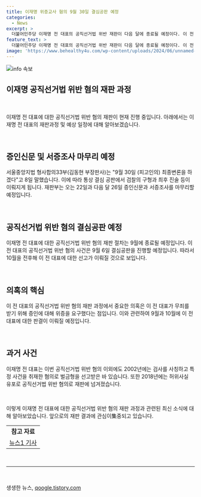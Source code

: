 ```yaml
---
title: 이재명 위증교사 혐의 9월 30일 결심공판 예정
categories:
  - News
excerpt: >
  더불어민주당 이재명 전 대표의 공직선거법 위반 재판이 다음 달에 종료될 예정이다. 이 전 대표는 김진성 씨에게 위증을 교사했다는 의혹을 받고 있으며, 이 관련한 증인신문과 서증조사는 내달 중순에 마무리될 예정이다. 이전 대표는 기존에도 공직선거법 위반으로 재판을 받은 적이 있으며, 이번 사건에서도 무죄 판결을 받기 위해 위증을 요구했다는 의혹이 제기되고 있다. 이에 대한 판결은 9월 6일에 예정되어 있으며, 미래에도 추가적인 유죄 판결 가능성이 높아보인다.
feature_text: >
  더불어민주당 이재명 전 대표의 공직선거법 위반 재판이 다음 달에 종료될 예정이다. 이 전 대표는 김진성 씨에게 위증을 교사했다는 의혹을 받고 있으며, 이 관련한 증인신문과 서증조사는 내달 중순에 마무리될 예정이다. 이전 대표는 기존에도 공직선거법 위반으로 재판을 받은 적이 있으며, 이번 사건에서도 무죄 판결을 받기 위해 위증을 요구했다는 의혹이 제기되고 있다. 이에 대한 판결은 9월 6일에 예정되어 있으며, 미래에도 추가적인 유죄 판결 가능성이 높아보인다.
image: 'https://www.behealthy4u.com/wp-content/uploads/2024/06/unnamed-file.png'
---
```


<p><img src="https://www.behealthy4u.com/wp-content/uploads/2024/06/unnamed-file.png" alt="info 속보" /></p>

<h2 data-ke-size="size26">이재명 공직선거법 위반 혐의 재판 과정</h2>

<p data-ke-size="size16">&nbsp;</p>

<p>이재명 전 대표에 대한 공직선거법 위반 혐의 재판이 현재 진행 중입니다. 아래에서는 이재명 전 대표의 재판과정 및 예상 일정에 대해 알아보겠습니다.</p>

<p data-ke-size="size16">&nbsp;</p>

<h2 data-ke-size="size26">증인신문 및 서증조사 마무리 예정</h2>

<p data-ke-size="size16">서울중앙지법 형사합의33부(김동현 부장판사)는 "9월 30일 (피고인의) 최종변론을 하겠다"고 8일 말했습니다. 이에 따라 통상 결심 공판에서 검찰의 구형과 최후 진술 등이 이뤄지게 됩니다. 재판부는 오는 22일과 다음 달 26일 증인신문과 서증조사를 마무리할 예정입니다.</p>

<p data-ke-size="size16">&nbsp;</p>

<h2 data-ke-size="size26">공직선거법 위반 혐의 결심공판 예정</h2>

<p data-ke-size="size16">이재명 전 대표에 대한 공직선거법 위반 혐의 재판 절차는 9월에 종료될 예정입니다. 이 전 대표의 공직선거법 위반 혐의 사건은 9월 6일 결심공판을 진행할 예정입니다. 따라서 10월을 전후해 이 전 대표에 대한 선고가 이뤄질 것으로 보입니다.</p>

<p data-ke-size="size16">&nbsp;</p>

<h2 data-ke-size="size26">의혹의 핵심</h2>

<p data-ke-size="size16">이 전 대표의 공직선거법 위반 혐의 재판 과정에서 중요한 의혹은 이 전 대표가 무죄를 받기 위해 증인에 대해 위증을 요구했다는 점입니다. 이와 관련하여 9월과 10월에 이 전 대표에 대한 판결이 이뤄질 예정입니다.</p>

<p data-ke-size="size16">&nbsp;</p>

<h2 data-ke-size="size26">과거 사건</h2>

<p data-ke-size="size16">이재명 전 대표는 이번 공직선거법 위반 혐의 이외에도 2002년에는 검사를 사칭하고 특정 사건을 취재한 혐의로 벌금형을 선고받은 바 있습니다. 또한 2018년에는 허위사실 유포로 공직선거법 위반 혐의로 재판에 넘겨졌습니다.</p>

<p data-ke-size="size16">&nbsp;</p>

<p>이렇게 이재명 전 대표에 대한 공직선거법 위반 혐의 재판 과정과 관련된 최신 소식에 대해 알아보았습니다. 앞으로의 재판 결과에 관심이集중되고 있습니다.</p>

<table>
<tbody>
<tr>
<td style="text-align: center; height: 17px;"><b>참고 자료</b></td>
</tr>
<tr>
<td style="text-align: center; height: 17px;"><a href="https://www.google.com">뉴스1 기사</a></td>
</tr>
</tbody>
</table>

<p data-ke-size="size16">&nbsp;</p>

<hr>

<p data-ke-size="size16">&nbsp;</p>
생생한 뉴스, <a href="https://qoogle.tistory.com" rel="dofollow">qoogle.tistory.com</a>


